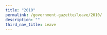 ```yaml
---
title: "2010"
permalink: /government-gazette/leave/2010/
description: ""
third_nav_title: Leave
---
```

